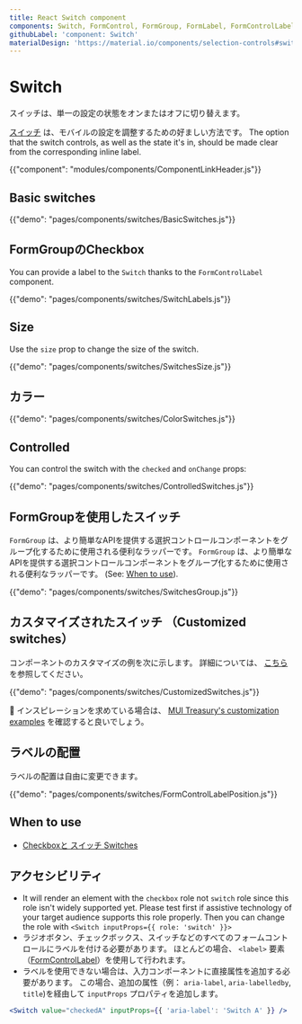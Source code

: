 ```yaml
---
title: React Switch component
components: Switch, FormControl, FormGroup, FormLabel, FormControlLabel
githubLabel: 'component: Switch'
materialDesign: 'https://material.io/components/selection-controls#switches'
---
```


# Switch

<p class="description">スイッチは、単一の設定の状態をオンまたはオフに切り替えます。</p>

[スイッチ](https://material.io/design/components/selection-controls.html#switches) は、モバイルの設定を調整するための好ましい方法です。 The option that the switch controls, as well as the state it's in, should be made clear from the corresponding inline label.

{{"component": "modules/components/ComponentLinkHeader.js"}}

## Basic switches

{{"demo": "pages/components/switches/BasicSwitches.js"}}

## FormGroupのCheckbox

You can provide a label to the `Switch` thanks to the `FormControlLabel` component.

{{"demo": "pages/components/switches/SwitchLabels.js"}}

## Size

Use the `size` prop to change the size of the switch.

{{"demo": "pages/components/switches/SwitchesSize.js"}}

## カラー

{{"demo": "pages/components/switches/ColorSwitches.js"}}

## Controlled

You can control the switch with the `checked` and `onChange` props:

{{"demo": "pages/components/switches/ControlledSwitches.js"}}

## FormGroupを使用したスイッチ

`FormGroup` は、より簡単なAPIを提供する選択コントロールコンポーネントをグループ化するために使用される便利なラッパーです。 `FormGroup` は、より簡単なAPIを提供する選択コントロールコンポーネントをグループ化するために使用される便利なラッパーです。 (See: [When to use](#when-to-use)).

{{"demo": "pages/components/switches/SwitchesGroup.js"}}

## カスタマイズされたスイッチ （Customized switches）

コンポーネントのカスタマイズの例を次に示します。 詳細については、 [こちら](/customization/how-to-customize/)を参照してください。

{{"demo": "pages/components/switches/CustomizedSwitches.js"}}

🎨 インスピレーションを求めている場合は、 [MUI Treasury's customization examples](https://mui-treasury.com/styles/switch) を確認すると良いでしょう。

## ラベルの配置

ラベルの配置は自由に変更できます。

{{"demo": "pages/components/switches/FormControlLabelPosition.js"}}

## When to use

- [Checkboxと スイッチ Switches](https://uxplanet.org/checkbox-vs-toggle-switch-7fc6e83f10b8)

## アクセシビリティ

- It will render an element with the `checkbox` role not `switch` role since this role isn't widely supported yet. Please test first if assistive technology of your target audience supports this role properly. Then you can change the role with `<Switch inputProps={{ role: 'switch' }}>`
- ラジオボタン、チェックボックス、スイッチなどのすべてのフォームコントロールにラベルを付ける必要があります。 ほとんどの場合、 `<label>` 要素（[FormControlLabel](/api/form-control-label/)）を使用して行われます。
- ラベルを使用できない場合は、入力コンポーネントに直接属性を追加する必要があります。 この場合、追加の属性（例： `aria-label`, `aria-labelledby`, `title`)を経由して `inputProps` プロパティを追加します。

```jsx
<Switch value="checkedA" inputProps={{ 'aria-label': 'Switch A' }} />
```
